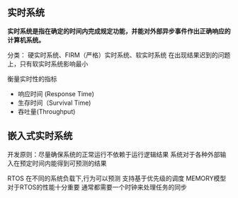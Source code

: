 ## 实时系统

**实时系统是指在确定的时间内完成规定功能，并能对外部异步事件作出正确响应的计算机系统。**

分类：
硬实时系统、FIRM（严格）实时系统、软实时系统
在出现结果迟到的问题上，只有软实时系统影响最小

衡量实时性的指标
- 响应时间 (Response Time)
- 生存时间（Survival Time)
- 吞吐量(Throughput)
## 嵌入式实时系统

开发原则：尽量确保系统的正常运行不依赖于运行逻辑结果
系统对于各种外部输入在预定时间内能得到可预测的结果

RTOS
在不同的系统负载下,行为可以预测
支持基于优先级的调度
MEMORY模型对于RTOS的性能十分重要
通常都需要一个时钟来处理任务的同步
